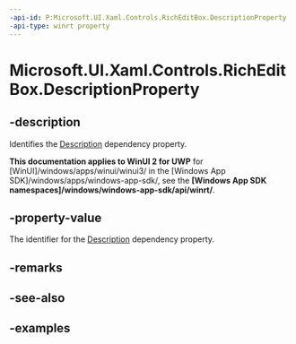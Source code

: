 ```yaml
---
-api-id: P:Microsoft.UI.Xaml.Controls.RichEditBox.DescriptionProperty
-api-type: winrt property
---
```


<!-- Property syntax.
public DependencyProperty DescriptionProperty { get; }
-->

# Microsoft.UI.Xaml.Controls.RichEditBox.DescriptionProperty

## -description

Identifies the [Description](richeditbox_description.md) dependency property.

**This documentation applies to WinUI 2 for UWP** for [WinUI]/windows/apps/winui/winui3/ in the [Windows App SDK]/windows/apps/windows-app-sdk/, see the **[Windows App SDK namespaces]/windows/windows-app-sdk/api/winrt/**.

## -property-value

The identifier for the [Description](richeditbox_description.md) dependency property.

## -remarks

## -see-also

## -examples

